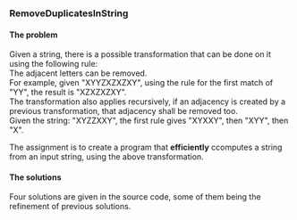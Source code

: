 ### RemoveDuplicatesInString

#### The problem

Given a string, there is a possible transformation that can be done on it using the following rule:\
The adjacent letters can be removed.\
For example, given "XYYZXZXZXY", using the rule for the first match of "YY", the result is "XZXZXZXY".\
The transformation also applies recursively, if an adjacency is created by a previous transformation, that adjacency shall be removed too.\
Given the string: "XYZZXXY", the first rule gives "XYXXY", then "XYY", then "X".

The assignment is to create a program that __efficiently__ ccomputes a string from an input string, using the above transformation.

#### The solutions

Four solutions are given in the source code, some of them being the refinement of previous solutions.
